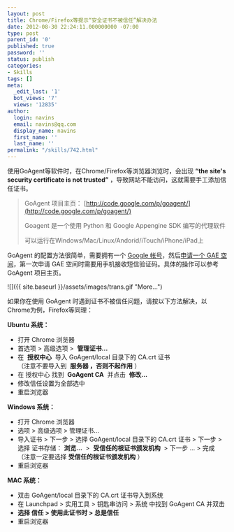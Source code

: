 ```yaml
---
layout: post
title: Chrome/Firefox等提示“安全证书不被信任”解决办法
date: 2012-08-30 22:24:11.000000000 -07:00
type: post
parent_id: '0'
published: true
password: ''
status: publish
categories:
- Skills
tags: []
meta:
  _edit_last: '1'
  bot_views: '7'
  views: '12835'
author:
  login: navins
  email: navins@qq.com
  display_name: navins
  first_name: ''
  last_name: ''
permalink: "/skills/742.html"
---
```

使用GoAgent等软件时，在Chrome/Firefox等浏览器浏览时，会出现 **“the site's security certificate is not trusted”** ，导致网站不能访问，这就需要手工添加信任证书。

> GoAgent 项目主页：&nbsp;[http://code.google.com/p/goagent/](http://code.google.com/p/goagent/)
> 
> Goagent 是一个使用 Python 和 Google Appengine SDK 编写的代理软件
> 
> 可以运行在Windows/Mac/Linux/Andorid/iTouch/iPhone/iPad上

GoAgent 的配置方法很简单，需要拥有一个&nbsp;[Google 帐号](http://mail.google.com/)，然后[申请一个 GAE 空间](http://code.google.com/appengine/)，第一次申请 GAE 空间时需要用手机接收短信验证码。具体的操作可以参考 GoAgent 项目主页。

![]({{ site.baseurl }}/assets/images/trans.gif "More...")<!--more-->

如果你在使用 GoAgent 时遇到证书不被信任问题，请按以下方法解决，以Chrome为例，Firefox等同理：

**Ubuntu 系统：**

- 打开 Chrome 浏览器
- 首选项 \> 高级选项 \>&nbsp; **管理证书…**
- 在&nbsp; **授权中心** &nbsp;导入 GoAgent/local 目录下的 CA.crt 证书  
（注意不要导入到&nbsp; **服务器 ，否则不起作用** ）
- 在 授权中心 找到&nbsp; **GoAgent CA** &nbsp;并点击&nbsp; **修改…**
- 修改信任设置为全部选中
- 重启浏览器

**Windows 系统：**

- 打开 Chrome 浏览器
- 选项 \> 高级选项 \> 管理证书…
- 导入证书 \> 下一步 \> 选择 GoAgent/local 目录下的 CA.crt 证书 \> 下一步 \> 选择 证书存储： **浏览…** &nbsp;\>&nbsp; **受信任的根证书颁发机构** &nbsp;\> 下一步 … \> 完成 （注意一定要选择 **受信任的根证书颁发机构** ）
- 重启浏览器

**MAC 系统：**

- 双击 GoAgent/local 目录下的 CA.crt 证书导入到系统
- 在 Launchpad \> 实用工具 \> 钥匙串访问 \> 系统 中找到 GoAgent CA 并双击
- **选择 信任 \> 使用此证书时 \> 总是信任**
- 重启浏览器
